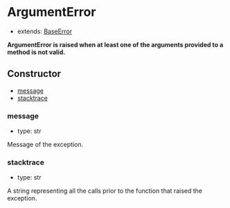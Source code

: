 # ArgumentError

- extends: [BaseError](./doc/api/python/exceptions/baseerror.md)

**ArgumentError is raised when at least one of the arguments provided to a method is not valid.**

## Constructor<!-- {docsify-ignore} -->
- [message](#message)
- [stacktrace](#stacktrace)


### message
- type: str

Message of the exception.


### stacktrace
- type: str

A string representing all the calls prior to the function that raised the exception.